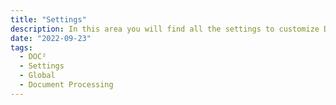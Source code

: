 ```yaml
---
title: "Settings"
description: In this area you will find all the settings to customize DOC² to your company. From Global settings to all needed settings to process your documents.
date: "2022-09-23"
tags:
  - DOC²
  - Settings
  - Global
  - Document Processing
---
```


<!-- In this section you will find all the settings to customize DOC² to your company. From Global settings to all needed settings to process your documents.

## GLOBAL SETTINGS

[Company Information](/doc2/company-information/)
[Groups, Users and Permissions](/security/privileges/)
[Integration](/doc2/api-integration/api-integration/)
[Document Types](/doc2/settings-document-types/)
[Email notification settings]

## DOCUMENT PROCESSING

[Import](/doc2/import/)
[OCR Settings](/doc2/document-validation/ocr-view/)
[Classify and Extract]
[Supplier Validation](/doc2/settings-master-data-validation/)
[Export](/doc2/export/)
[Approval] -->
